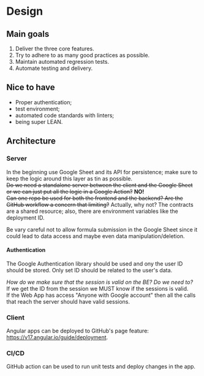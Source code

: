 # Design

## Main goals
1. Deliver the three core features.
2. Try to adhere to as many good practices as possible.
3. Maintain automated regression tests.
4. Automate testing and delivery.

## Nice to have
- Proper authentication;
- test environment;
- automated code standards with linters;
- being super LEAN.

## Architecture

### Server
In the beginning use Google Sheet and its API for persistence; make sure to keep the logic around this layer as tin as possible.<br>
~~Do we need a standalone server between the client and the Google Sheet or we can just put all the logic in a Google Action?~~ **NO!**<br>
~~Can one repo be used for both the frontend and the backend? Are the GitHub workflow a concern that limiting?~~ Actually, why not? The contracts are a shared resource; also, there are environment variables like the deployment ID.

Be vary careful not to allow formula submission in the Google Sheet since it could lead to data access and maybe even data manipulation/deletion.

#### Authentication
The Google Authentication library should be used and ony the user ID should be stored. Only set ID should be related to the user's data.

*How do we make sure that the session is valid on the BE? Do we need to?*<br>
If we get the ID from the session we MUST know if the sessions is valid.<br>
If the Web App has access "Anyone with Google account" then all the calls that reach the server should have valid sessions.

### Client
Angular apps can be deployed to GitHub's page feature: https://v17.angular.io/guide/deployment.

### CI/CD
GitHub action can be used to run unit tests and deploy changes in the app.
